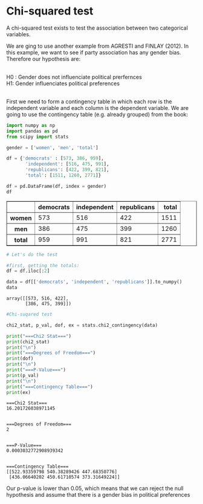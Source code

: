 # Chi-squared test

A chi-squared test exists to test the association between two categorical variables.

We are ging to use another example from AGRESTI and FINLAY (2012). In this example, we want to see if party association has any gender bias. Therefore our hypothesis are: <br><br>

H0 : Gender does not influenciate political prerfernces<br>
H1: Gender influenciates political preferences<br><br>


First we need to form a contingency table in which each row is the independent variable and each column is the dependent variable.
We are going to use the contingency table (e.g. already grouped) from the book:



```python
import numpy as np
import pandas as pd
from scipy import stats
```


```python
gender = ['women', 'men', 'total']

df = {'democrats' : [573, 386, 959],
       'independent': [516, 475, 991],
       'republicans': [422, 399, 821],
       'total': [1511, 1260, 2771]}

df = pd.DataFrame(df, index = gender)
df
```




<div>
<style scoped>
    .dataframe tbody tr th:only-of-type {
        vertical-align: middle;
    }

    .dataframe tbody tr th {
        vertical-align: top;
    }

    .dataframe thead th {
        text-align: right;
    }
</style>
<table border="1" class="dataframe">
  <thead>
    <tr style="text-align: right;">
      <th></th>
      <th>democrats</th>
      <th>independent</th>
      <th>republicans</th>
      <th>total</th>
    </tr>
  </thead>
  <tbody>
    <tr>
      <th>women</th>
      <td>573</td>
      <td>516</td>
      <td>422</td>
      <td>1511</td>
    </tr>
    <tr>
      <th>men</th>
      <td>386</td>
      <td>475</td>
      <td>399</td>
      <td>1260</td>
    </tr>
    <tr>
      <th>total</th>
      <td>959</td>
      <td>991</td>
      <td>821</td>
      <td>2771</td>
    </tr>
  </tbody>
</table>
</div>




```python
# Let's do the test

#first, getting the totals:
df = df.iloc[:2]

data = df[['democrats', 'independent', 'republicans']].to_numpy()
data
```




    array([[573, 516, 422],
           [386, 475, 399]])




```python
#Chi-suqared test

chi2_stat, p_val, dof, ex = stats.chi2_contingency(data)

print("===Chi2 Stat===")
print(chi2_stat)
print("\n")
print("===Degrees of Freedom===")
print(dof)
print("\n")
print("===P-Value===")
print(p_val)
print("\n")
print("===Contingency Table===")
print(ex)
```

    ===Chi2 Stat===
    16.201726038971145
    
    
    ===Degrees of Freedom===
    2
    
    
    ===P-Value===
    0.0003032772908939342
    
    
    ===Contingency Table===
    [[522.93359798 540.38289426 447.68350776]
     [436.06640202 450.61710574 373.31649224]]


Our p-value is lower than 0.05, which means that we can reject the null hypothesis and assume that there is a gender bias in political preferences
